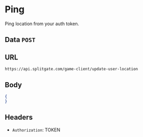 # Ping
Ping location from your auth token.

## Data `POST`

## URL

`https://api.splitgate.com/game-client/update-user-location`

## Body
```json
{
}
```

## Headers
- `Authorization`: TOKEN